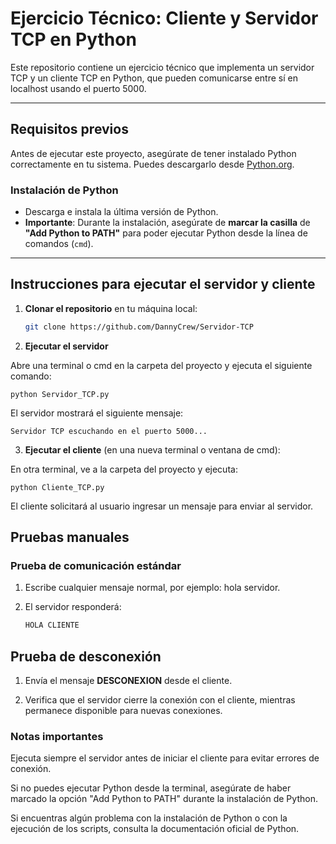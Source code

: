 # Ejercicio Técnico: Cliente y Servidor TCP en Python

Este repositorio contiene un ejercicio técnico que implementa un servidor TCP y un cliente TCP en Python, que pueden comunicarse entre sí en localhost usando el puerto 5000.

---

## Requisitos previos

Antes de ejecutar este proyecto, asegúrate de tener instalado Python correctamente en tu sistema. Puedes descargarlo desde [Python.org](https://www.python.org/downloads/).

### Instalación de Python
- Descarga e instala la última versión de Python.
- **Importante**: Durante la instalación, asegúrate de **marcar la casilla** de **"Add Python to PATH"** para poder ejecutar Python desde la línea de comandos (`cmd`).

---

## Instrucciones para ejecutar el servidor y cliente

1. **Clonar el repositorio** en tu máquina local:
   
   ```bash
   git clone https://github.com/DannyCrew/Servidor-TCP

2. **Ejecutar el servidor**

Abre una terminal o cmd en la carpeta del proyecto y ejecuta el siguiente comando:   

    python Servidor_TCP.py

El servidor mostrará el siguiente mensaje:


    Servidor TCP escuchando en el puerto 5000...

3. **Ejecutar el cliente** (en una nueva terminal o ventana de cmd):

En otra terminal, ve a la carpeta del proyecto y ejecuta:

    python Cliente_TCP.py

El cliente solicitará al usuario ingresar un mensaje para enviar al servidor.

## Pruebas manuales
### Prueba de comunicación estándar

1. Escribe cualquier mensaje normal, por ejemplo: hola servidor.

2. El servidor responderá: 

    ```bash
    HOLA CLIENTE

## Prueba de desconexión

1. Envía el mensaje **DESCONEXION** desde el cliente.

2. Verifica que el servidor cierre la conexión con el cliente, mientras permanece disponible para nuevas conexiones.

### Notas importantes
Ejecuta siempre el servidor antes de iniciar el cliente para evitar errores de conexión.

Si no puedes ejecutar Python desde la terminal, asegúrate de haber marcado la opción "Add Python to PATH" durante la instalación de Python.

Si encuentras algún problema con la instalación de Python o con la ejecución de los scripts, consulta la documentación oficial de Python.
